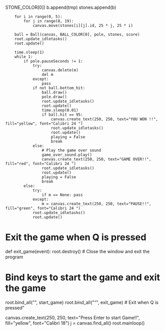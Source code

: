 STONE_COLOR[0])
                b.append(tmp)
            stones.append(b)

        for i in range(0, 5):
            for j in range(0, 19):
                canvas.move(stones[i][j].id, 25 * j, 25 * i)

        ball = Ball(canvas, BALL_COLOR[0], pole, stones, score)
        root.update_idletasks()
        root.update()

        time.sleep(1)
        while 1:
            if pole.pauseSeconds != 1:
                try:
                    canvas.delete(m)
                    del m
                except:
                    pass
                if not ball.bottom_hit:
                    ball.draw()
                    pole.draw()
                    root.update_idletasks()
                    root.update()
                    time.sleep(0.01)
                    if ball.hit == 95:
                        canvas.create_text(250, 250, text="YOU WON !!", fill="yellow", font="Calibri 24 ")
                        root.update_idletasks()
                        root.update()
                        playing = False
                        break
                else:
                    # Play the game over sound
                    game_over_sound.play()
                    canvas.create_text(250, 250, text="GAME OVER!!", fill="red", font="Calibri 24 ")
                    root.update_idletasks()
                    root.update()
                    playing = False
                    break
            else:
                try:
                    if m == None: pass
                except:
                    m = canvas.create_text(250, 250, text="PAUSE!!", fill="green", font="Calibri 24 ")
                root.update_idletasks()
                root.update()

# Exit the game when Q is pressed
def exit_game(event):
    root.destroy()  # Close the window and exit the program

# Bind keys to start the game and exit the game
root.bind_all("<Return>", start_game)
root.bind_all("<q>", exit_game)  # Exit when Q is pressed

canvas.create_text(250, 250, text="Press Enter to start Game!!", fill="yellow", font="Calibri 18")
j = canvas.find_all()
root.mainloop()
